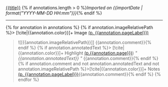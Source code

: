[{{title}}]({{desktopURI}})
{% if annotations.length > 0 %}*Imported on {{importDate | format("YYYY-MM-DD HH:mm")}}*{% endif %}

---

{% for annotation in annotations %}
{% if annotation.imageRelativePath %}> [!cite|{{annotation.color}}]+ Image [(p. {{annotation.pageLabel}})](zotero://open-pdf/library/items/{{annotation.attachment.itemKey}}?page={{annotation.pageLabel}}&annotation={{annotation.id}})
> ![[{{annotation.imageRelativePath}}]]
> {{annotation.comment}}{% endif %}
{% if annotation.annotatedText %}> [!cite|{{annotation.color}}]+ Highlight [(p.{{annotation.page}})](zotero://open-pdf/library/items/{{annotation.attachment.itemKey}}?page={{annotation.page}}&annotation={{annotation.id}}))
> *" {{annotation.annotatedText}} "*
> {{annotation.comment}}{% endif %}
{% if annotation.comment and not annotation.annotatedText and not annotation.imageRelativePath %}>[!cite|{{annotation.color}}]+ Notes [(p. {{annotation.pageLabel}})](zotero://open-pdf/library/items/{{annotation.attachment.itemKey}}?page={{annotation.pageLabel}}&annotation={{annotation.id}}){{annotation.comment}}{% endif %}
{% endfor %}
